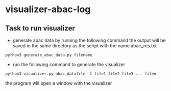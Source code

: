 # visualizer-abac-log

## Task to run visualizer
- generate abac data by running the following command the output will be saved in the same directory as the script with the name abac_res.txt
```
python3 generate_abac_data.py filename
```
- run the following command to generate the visualizer
```
python3 visualizer.py abac_datafile -l file1 file2 file3 ... filen
```
the program will open a window with the visualizer